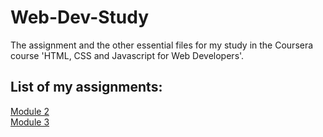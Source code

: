 # Web-Dev-Study
The assignment and the other essential files for my study in the Coursera course 'HTML, CSS and Javascript for Web Developers'.
## List of my assignments:
[Module 2](https://han-yy.github.io/Web-Dev-Study/module2-solution/index.html)
<br>[Module 3](https://han-yy.github.io/Web-Dev-Study/module3-solution/index.html)
